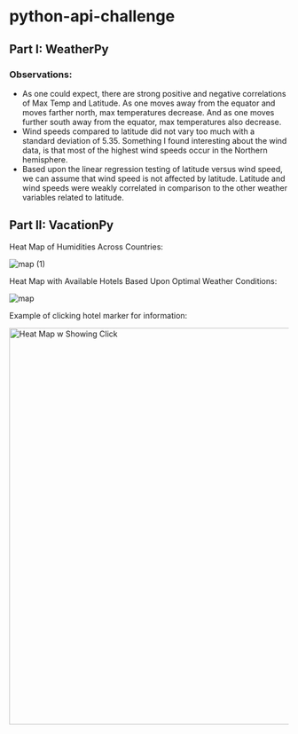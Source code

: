 # python-api-challenge

## Part I: WeatherPy


### Observations:


* As one could expect, there are strong positive and negative correlations of Max Temp and Latitude. As one moves away from the equator and moves farther north, max temperatures decrease. And as one moves further south away from the equator, max temperatures also decrease.
* Wind speeds compared to latitude did not vary too much with a standard deviation of 5.35. Something I found interesting about the wind data, is that most of the highest wind speeds occur in the Northern hemisphere. 
* Based upon the linear regression testing of latitude versus wind speed, we can assume that wind speed is not affected by latitude. Latitude and wind speeds were weakly correlated in comparison to the other weather variables related to latitude. 

## Part II: VacationPy


Heat Map of Humidities Across Countries:

![map (1)](https://user-images.githubusercontent.com/79035562/115134861-2bfe4f00-9fd1-11eb-8158-0aad0f1b9e23.png)

Heat Map with Available Hotels Based Upon Optimal Weather Conditions:

![map](https://user-images.githubusercontent.com/79035562/115134814-b72b1500-9fd0-11eb-9f54-34d8701901a1.png)

Example of clicking hotel marker for information:

<img width="715" alt="Heat Map w Showing Click" src="https://user-images.githubusercontent.com/79035562/115134938-e42bf780-9fd1-11eb-8b75-fb5884202325.PNG">
